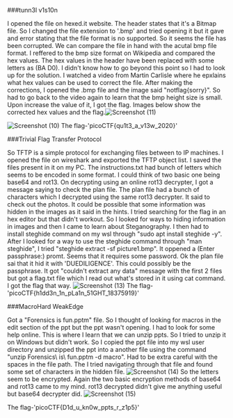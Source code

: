 ###tunn3l v1s10n

I opened the file on hexed.it website. The header states that it's a Bitmap file. So I changed the file extension to '.bmp' and tried opening it but it gave and error stating that the file format is no supported. So it seems the file has been corrupted. We can compare the file in hand with the acutal bmp file format. I reffered to the bmp size format on Wikipedia and compared the hex values. The hex values  in the header have been replaced with some letters as (BA D0). I didn't know how to  go beyond this point so I had to look up for the solution. I watched a video from Martin Carlisle where he epxlains what hex values can be used to correct the file. After making the corrections, I opened the .bmp file and the image said "notflag{sorry}". So had to go back to the video again to learn that the bmp height size is small. Upon increase the value of it, I got the flag. Images below show the corrected hex values and the flag.![Screenshot (11)](https://github.com/Wixter07/CRYPTONITE-JTP-2/assets/150792650/3e5f8344-a66d-4550-b7f2-bc7ffb4e0d16)

![Screenshot (10)](https://github.com/Wixter07/CRYPTONITE-JTP-2/assets/150792650/74fc29e6-cf3c-4a52-84d7-38abe18a5970)
The flag-'picoCTF{qu1t3_a_v13w_2020}'

###Trivial Flag Transfer Protocol

So TFTP is a simple protocol for exchanging files between to IP machines. I opened the file on wireshark and exported the TFTP object list. I saved the files present in it on my PC. The instructions.txt had bunch of letters which seems to be encoded in some format. I could think of two basic one being base64 and rot13. On decrypting using an online rot13 decrypter, I got a message saying to check the plan file. The plan file had a bunch of characters which I decrypted using the same rot13 decrypter. It said to check out the photos. It could be possible that some information was hidden in the images as it said in the hints. I tried searching for the flag in an hex editor but that didn't workout. So I looked for ways to hiding information in images and then I came to learn about Steganography. I then had to install steghide command on my wsl through "sudo apt install steghide -y". After I looked for a way to use the steghide command through "man steghide", I tried "steghide extract -sf picture1.bmp". It oppened a (Enter passphrase:) promt. Seems that it requires some password. Ok the plan file sai that it hid it with 'DUEDILIGENCE'. This could possibly be the passphrase. It got "couldn't extract any data" message with the first 2 files but got a flag.txt file which I read out what's stored in it using cat command. I got the flag that way.
![Screenshot (13)](https://github.com/Wixter07/CRYPTONITE-JTP-2/assets/150792650/f6fd2eaa-760a-4b39-8e48-bb5042af8d9a)
The flag-'picoCTF{h1dd3n_1n_pLa1n_51GHT_18375919}'

###MacroHard WeakEdge

Got a "Forensics is fun.pptm" file. So I thought of looking for macros in the edit section of the ppt but the ppt wasn't opening. I had to look for some help online. This is where I learn that we can unzip ppts. So I tried to unzip it on Windows but didn't work. So I copied the ppt file into my wsl user directory and unzipped the ppt into a another file using the command "unzip Forensics\ is\ fun.pptm -d macro". Had to be extra careful with the spaces in the file path. The I tried navigating through that file and found some set of characters in the hidden file.
![Screenshot (14)](https://github.com/Wixter07/CRYPTONITE-JTP-2/assets/150792650/5a61700b-52d9-42a4-b668-90f6593d461e)
So the letters seem to be encrypted. Again the two basic encryption methods of base64 and rot13  came to my mind. rot13 decrypted didn't give me anything useful but base64 decrypter did.
![Screenshot (15)](https://github.com/Wixter07/CRYPTONITE-JTP-2/assets/150792650/49227ad9-58f8-4cd1-b1d7-2b8d7d05bff3)

The flag-'picoCTF{D1d_u_kn0w_ppts_r_z1p5}'
